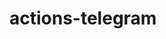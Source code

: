 # actions-telegram

<!-- Security scan triggered at 2025-09-01 22:25:28 -->

<!-- Security scan triggered at 2025-09-07 01:41:57 -->

<!-- Security scan triggered at 2025-09-09 05:20:17 -->
